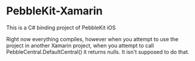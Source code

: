 # PebbleKit-Xamarin
This is a C# binding project of PebbleKit iOS

Right now everything compiles, however when you attempt to use the project in another Xamarin project,
when you attempt to call PebbleCentral.DefaultCentral() it returns nulls. It isn't supposed to do that.
